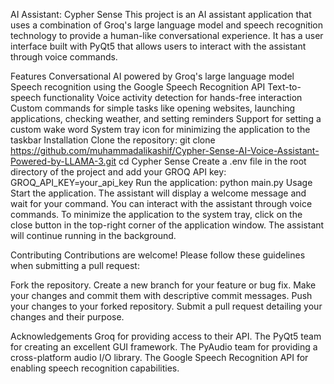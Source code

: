 AI Assistant: Cypher Sense
This project is an AI assistant application that uses a combination of Groq's large language model and speech recognition technology to provide a human-like conversational experience. It has a user interface built with PyQt5 that allows users to interact with the assistant through voice commands.

Features
Conversational AI powered by Groq's large language model
Speech recognition using the Google Speech Recognition API
Text-to-speech functionality
Voice activity detection for hands-free interaction
Custom commands for simple tasks like opening websites, launching applications, checking weather, and setting reminders
Support for setting a custom wake word
System tray icon for minimizing the application to the taskbar
Installation
Clone the repository:
git clone https://github.com/muhammadalikashif/Cypher-Sense-AI-Voice-Assistant-Powered-by-LLAMA-3.git
cd Cypher Sense
Create a .env file in the root directory of the project and add your GROQ API key:
GROQ_API_KEY=your_api_key
Run the application:
python main.py
Usage
Start the application.
The assistant will display a welcome message and wait for your command.
You can interact with the assistant through voice commands.
To minimize the application to the system tray, click on the close button in the top-right corner of the application window. The assistant will continue running in the background.

Contributing
Contributions are welcome! Please follow these guidelines when submitting a pull request:

Fork the repository.
Create a new branch for your feature or bug fix.
Make your changes and commit them with descriptive commit messages.
Push your changes to your forked repository.
Submit a pull request detailing your changes and their purpose.


Acknowledgements
Groq for providing access to their API.
The PyQt5 team for creating an excellent GUI framework.
The PyAudio team for providing a cross-platform audio I/O library.
The Google Speech Recognition API for enabling speech recognition capabilities.
